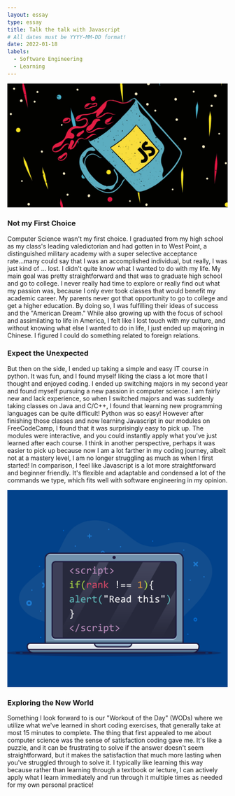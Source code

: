 ```yaml
---
layout: essay
type: essay
title: Talk the talk with Javascript
# All dates must be YYYY-MM-DD format!
date: 2022-01-18
labels:
  - Software Engineering
  - Learning
---
```


<img class="ui large floated rounded image" src="../essays/javascript1.jpg">

### Not my First Choice

Computer Science wasn't my first choice. I graduated from my high school as my class's leading valedictorian and had gotten in to West Point, a distinguished military academy with a super selective acceptance rate...many could say that I was an accomplished individual, but really, I was just kind of ... lost. I didn't quite know what I wanted to do with my life. My main goal was pretty straightforward and that was to graduate high school and go to college. I never really had time to explore or really find out what my passion was, because I only ever took classes that would benefit my academic career. My parents never got that opportunity to go to college and get a higher education. By doing so, I was fulfilling their ideas of success and the "American Dream." While also growing up with the focus of school and assimilating to life in America, I felt like I lost touch with my culture, and without knowing what else I wanted to do in life, I just ended up majoring in Chinese. I figured I could do something related to foreign relations.

### Expect the Unexpected

But then on the side, I ended up taking a simple and easy IT course in python. It was fun, and I found myself liking the class a lot more that I thought and enjoyed coding. I ended up switching majors in my second year and found myself pursuing a new passion in computer science. I am fairly new and lack experience, so when I switched majors and was suddenly taking classes on Java and C/C++, I found that learning new programming languages can be quite difficult! Python was so easy! However after finishing those classes and now learning Javascript in our modules on FreeCodeCamp, I found that it was surprisingly easy to pick up. The modules were interactive, and you could instantly apply what you've just learned after each course. I think in another perspective, perhaps it was easier to pick up because now I am a lot farther in my coding journey, albeit not at a mastery level, I am no longer struggling as much as when I first started! In comparison, I feel like Javascript is a lot more straightforward and beginner friendly. It's flexible and adaptable and condensed a lot of the commands we type, which fits well with software engineering in my opinion.

<img class="ui medium left floated rounded image" src="../essays/javascript.png">

### Exploring the New World

Something I look forward to is our "Workout of the Day" (WODs) where we utilize what we've learned in short coding exercises, that generally take at most 15 minutes to complete. The thing that first appealed to me about computer science was the sense of satisfaction coding gave me. It's like a puzzle, and it can be frustrating to solve if the answer doesn't seem straightforward, but it makes the satisfaction that much more lasting when you've struggled through to solve it. I typically like learning this way because rather than learning through a textbook or lecture, I can actively apply what I learn immediately and run through it multiple times as needed for my own personal practice!

